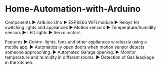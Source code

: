 # Home-Automation-with-Arduino

Components
▶︎ Arduino Uno
▶︎ ESP8266 WiFi module
▶︎ Relays for switching lights and appliances
▶︎ Motion sensors
▶︎ Temperature/humidity sensors
▶︎ LED lights
▶︎ Servo motors

Features 
▶︎ Control lights, fans and other appliances wirelessly using a mobile app.
▶︎ Automatically open doors when motion sensor detects someone approaching.
▶︎ Automated Garage opening.
▶︎ Monitor temperature and humidity in different rooms.
▶︎ Detection of Gas leackage in the kitchen.
